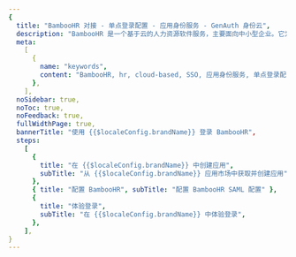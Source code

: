 ```yaml
---
{
  title: "BambooHR 对接 - 单点登录配置 - 应用身份服务 - GenAuth 身份云",
  description: "BambooHR 是一个基于云的人力资源软件服务，主要面向中小型企业。它为客户管理员工全使用周期提供易于使用的自动化解决方案。 超过 16,000 个组织使用该软件，包括 Vimeo 和 Reddit。",
  meta:
    [
      {
        name: "keywords",
        content: "BambooHR, hr, cloud-based, SSO, 应用身份服务, 单点登录配置, Authing身份云",
      },
    ],
  noSidebar: true,
  noToc: true,
  noFeedback: true,
  fullWidthPage: true,
  bannerTitle: "使用 {{$localeConfig.brandName}} 登录 BambooHR",
  steps:
    [
      {
        title: "在 {{$localeConfig.brandName}} 中创建应用",
        subTitle: "从 {{$localeConfig.brandName}} 应用市场中获取并创建应用",
      },
      { title: "配置 BambooHR", subTitle: "配置 BambooHR SAML 配置" },
      {
        title: "体验登录",
        subTitle: "在 {{$localeConfig.brandName}} 中体验登录",
      },
    ],
}
---
```


<IntegrationDetail/>
